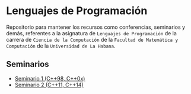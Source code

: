 # Lenguajes de Programación

Repositorio para mantener los recursos como conferencias, seminarios y demás, referentes a la asignatura de `Lenguajes de Programación` de la carrera de `Ciencia de la Computación` de la `Facultad de Matemática y Computación` de la `Universidad de La Habana`.

## Seminarios

* [Seminario 1 (C++98, C++0x)](seminarios/seminario_01_cplusplus_98_and_0x.md)
* [Seminario 2 (C++11, C++14)](seminarios/seminario_02_cplusplus_11_and_14.md)
